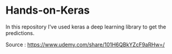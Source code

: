 # Hands-on-Keras

In this repository I've used keras a deep learning library to get the predictions.

Source : https://www.udemy.com/share/101H6QBkYZcF9aRHw=/
